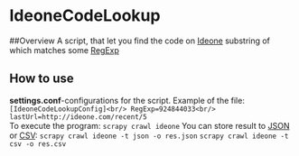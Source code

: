 # IdeoneCodeLookup

##Overview
A script, that let you find the code on [Ideone](https://ideone.com) substring of which matches some [RegExp](https://en.wikipedia.org/wiki/Regular_expression)

## How to use

**settings.conf**-configurations for the script.
Example of the file:
`
[IdeoneCodeLookupConfig]<br/>
RegExp=924844033<br/>
lastUrl=http://ideone.com/recent/5
`<br/>
To execute the program: `scrapy crawl ideone`
You can store result to [JSON](https://en.wikipedia.org/wiki/JSON) or [CSV](https://en.wikipedia.org/wiki/Comma-separated_values):
`scrapy crawl ideone -t json -o res.json`
`scrapy crawl ideone -t csv -o res.csv`